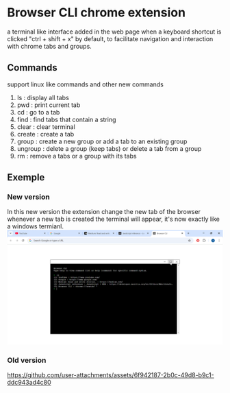# Browser CLI chrome extension
a terminal like interface added in the web page when a keyboard shortcut is clicked "ctrl + shift + x" by default, to facilitate navigation and interaction with chrome tabs and groups.

## Commands
support linux like commands and other new commands
1. ls : display all tabs
2. pwd : print current tab
3. cd : go to a tab
4. find : find tabs that contain a string
5. clear : clear terminal
6. create : create a tab
7. group : create a new group or add a tab to an existing group
8. ungroup : delete a group (keep tabs) or delete a tab from a group
9. rm : remove a tabs or a group with its tabs

## Exemple
### New version
In this new version the extension change the new tab of the browser whenever a new tab is created the terminal will appear, it's now exactly like a windows termianl.
![example image](./resources/example1.png)

### Old version
https://github.com/user-attachments/assets/6f942187-2b0c-49d8-b9c1-ddc943ad4c80

